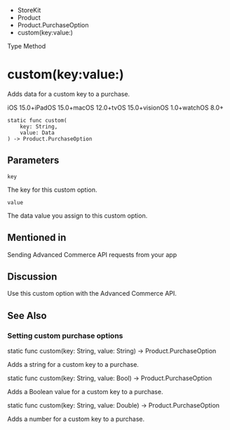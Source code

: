

- StoreKit
- Product
- Product.PurchaseOption
-  custom(key:value:) 

Type Method

# custom(key:value:)

Adds data for a custom key to a purchase.

iOS 15.0+iPadOS 15.0+macOS 12.0+tvOS 15.0+visionOS 1.0+watchOS 8.0+

``` source
static func custom(
    key: String,
    value: Data
) -> Product.PurchaseOption
```

## Parameters 

`key`  

The key for this custom option.

`value`  

The data value you assign to this custom option.

## Mentioned in 

Sending Advanced Commerce API requests from your app

## Discussion

Use this custom option with the Advanced Commerce API.

## See Also

### Setting custom purchase options

static func custom(key: String, value: String) -> Product.PurchaseOption

Adds a string for a custom key to a purchase.

static func custom(key: String, value: Bool) -> Product.PurchaseOption

Adds a Boolean value for a custom key to a purchase.

static func custom(key: String, value: Double) -> Product.PurchaseOption

Adds a number for a custom key to a purchase.

